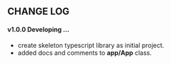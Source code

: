## CHANGE LOG

#### v1.0.0  Developing ...
* create skeleton typescript library as initial project.
* added docs and comments to **app/App** class.